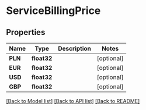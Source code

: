 # ServiceBillingPrice

## Properties
Name | Type | Description | Notes
------------ | ------------- | ------------- | -------------
**PLN** | **float32** |  | [optional] 
**EUR** | **float32** |  | [optional] 
**USD** | **float32** |  | [optional] 
**GBP** | **float32** |  | [optional] 

[[Back to Model list]](../README.md#documentation-for-models) [[Back to API list]](../README.md#documentation-for-api-endpoints) [[Back to README]](../README.md)


